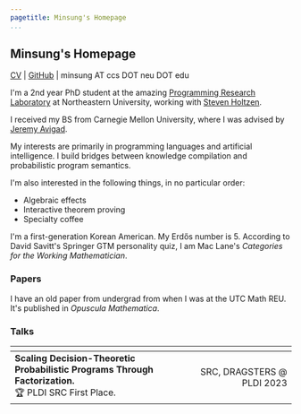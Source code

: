 ```yaml
---
pagetitle: Minsung's Homepage
...
```


## Minsung's Homepage

[CV](https://cho.minsung.pl/cv/cv.pdf) | [GitHub](https://github.com/minsungc) | minsung AT ccs DOT neu DOT edu

I'm a 2nd year PhD student at the amazing [Programming Research Laboratory](https://prl.khoury.northeastern.edu/) at Northeastern University, working with [Steven Holtzen](https://www.khoury.northeastern.edu/home/sholtzen/). 

I received my BS from Carnegie Mellon University, where I was advised by [Jeremy Avigad](https://www.andrew.cmu.edu/user/avigad/).

My interests are primarily in programming languages and artificial intelligence. I build bridges between knowledge compilation and probabilistic program semantics. 

I'm also interested in the following things, in no particular order:

* Algebraic effects
* Interactive theorem proving
* Specialty coffee

I'm a first-generation Korean American. My Erdős number is 5. According to David Savitt's Springer GTM personality quiz, I am Mac Lane's *Categories for the Working Mathematician*.

### Papers

I have an old paper from undergrad from when I was at the UTC Math REU. It's published in *Opuscula Mathematica*.

### Talks

| <!-- -->    | <!-- -->    |
|:-------------|-------------:|
| **Scaling Decision-Theoretic Probabilistic Programs Through Factorization.**<br>🏆 PLDI SRC First Place.       | SRC, DRAGSTERS @ PLDI 2023 |
